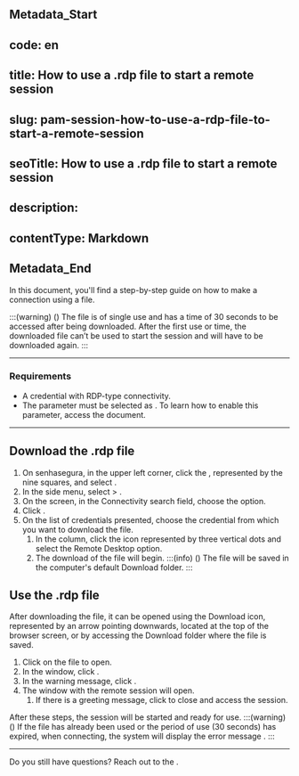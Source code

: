 ## Metadata_Start 
## code: en
## title: How to use a .rdp file to start a remote session 
## slug: pam-session-how-to-use-a-rdp-file-to-start-a-remote-session 
## seoTitle: How to use a .rdp file to start a remote session 
## description:  
## contentType: Markdown 
## Metadata_End
In this document, you'll find a step-by-step guide on how to make a connection using a  file.

:::(warning) ()
The file is of single use and has a time of 30 seconds to be accessed after being downloaded. After the first use or time, the downloaded file can’t be used to start the session and will have to be downloaded again.
:::

---
### Requirements

* A credential with RDP-type connectivity.
* The parameter  must be selected as . To learn how to enable this parameter, access the  document.

---
## Download the .rdp file

1. On senhasegura, in the upper left corner, click the , represented by the nine squares, and select .
2. In the side menu, select  > .
3. On the  screen, in the Connectivity search field, choose the  option.
4. Click .
5. On the list of credentials presented, choose the credential from which you want to download the  file.
    1. In the  column, click the icon represented by three vertical dots and select the Remote Desktop option.
    2. The download of the  file will begin.
    :::(info) ()
    The  file will be saved in the computer's default Download folder.
    :::

## Use the .rdp file
After downloading the file, it can be opened using the Download icon, represented by an arrow pointing downwards, located at the top of the browser screen, or by accessing the Download folder where the file is saved.

1. Click on the  file to open.
2. In the  window, click .
3. In the warning message, click .
4. The window with the remote session will open.
    1. If there is a greeting message, click  to close and access the session.

After these steps, the session will be started and ready for use.
:::(warning) ()
If the file has already been used or the period of use (30 seconds) has expired, when connecting, the system will display the error message .
:::

---
Do you still have questions? Reach out to the .